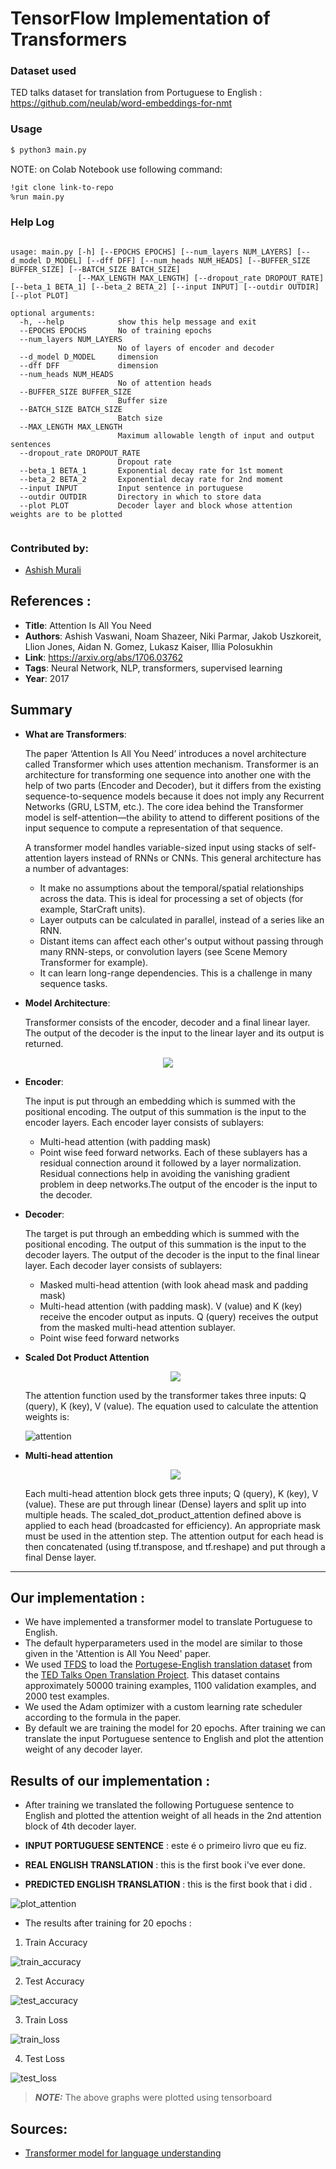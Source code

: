 # TensorFlow Implementation of Transformers

### Dataset used

TED talks dataset for translation from Portuguese to English : https://github.com/neulab/word-embeddings-for-nmt

### Usage
```bash
$ python3 main.py 
```
NOTE: on Colab Notebook use following command:
```bash
!git clone link-to-repo
%run main.py 
```

### Help Log
```

usage: main.py [-h] [--EPOCHS EPOCHS] [--num_layers NUM_LAYERS] [--d_model D_MODEL] [--dff DFF] [--num_heads NUM_HEADS] [--BUFFER_SIZE BUFFER_SIZE] [--BATCH_SIZE BATCH_SIZE]
               [--MAX_LENGTH MAX_LENGTH] [--dropout_rate DROPOUT_RATE] [--beta_1 BETA_1] [--beta_2 BETA_2] [--input INPUT] [--outdir OUTDIR] [--plot PLOT]

optional arguments:
  -h, --help            show this help message and exit
  --EPOCHS EPOCHS       No of training epochs
  --num_layers NUM_LAYERS
                        No of layers of encoder and decoder
  --d_model D_MODEL     dimension
  --dff DFF             dimension
  --num_heads NUM_HEADS
                        No of attention heads
  --BUFFER_SIZE BUFFER_SIZE
                        Buffer size
  --BATCH_SIZE BATCH_SIZE
                        Batch size
  --MAX_LENGTH MAX_LENGTH
                        Maximum allowable length of input and output sentences
  --dropout_rate DROPOUT_RATE
                        Dropout rate
  --beta_1 BETA_1       Exponential decay rate for 1st moment
  --beta_2 BETA_2       Exponential decay rate for 2nd moment
  --input INPUT         Input sentence in portuguese
  --outdir OUTDIR       Directory in which to store data
  --plot PLOT           Decoder layer and block whose attention weights are to be plotted
                        
```

### Contributed by:
* [Ashish Murali](https://github.com/ashishmurali)

## References :

* **Title**: Attention Is All You Need
* **Authors**: Ashish Vaswani, Noam Shazeer, Niki Parmar, Jakob Uszkoreit, Llion Jones, Aidan N. Gomez, Lukasz Kaiser, Illia Polosukhin
* **Link**: https://arxiv.org/abs/1706.03762
* **Tags**: Neural Network, NLP, transformers, supervised learning
* **Year**: 2017

## Summary

* **What are Transformers**:

  The paper ‘Attention Is All You Need’ introduces a novel architecture called Transformer which uses attention mechanism. Transformer is an architecture for 
  transforming one sequence into another one with the help of two parts (Encoder and Decoder), but it differs from the existing sequence-to-sequence 
  models because it does not imply any Recurrent Networks (GRU, LSTM, etc.). The core idea behind the Transformer model is self-attention—the ability to attend 
  to different positions of the input sequence to compute a representation of that sequence. 
  
  A transformer model handles variable-sized input using stacks of self-attention layers instead of RNNs or CNNs. This general architecture has a number of         advantages:

  * It make no assumptions about the temporal/spatial relationships across the data. This is ideal for processing a set of objects (for example, StarCraft units).
  * Layer outputs can be calculated in parallel, instead of a series like an RNN.
  * Distant items can affect each other's output without passing through many RNN-steps, or convolution layers (see Scene Memory Transformer for example).
  * It can learn long-range dependencies. This is a challenge in many sequence tasks.

* **Model Architecture**:

  Transformer consists of the encoder, decoder and a final linear layer. The output of the decoder is the input to the linear layer and its output is returned.

<p align="center">
  <img src="https://github.com/ashishmurali/model-zoo/blob/master/NLP/Transformer_Tensorflow/assets/transformer.png">
</p>   
  
* **Encoder**:

  The input is put through an embedding which is summed with the positional encoding. The output of this summation is the input to the encoder layers. 
  Each encoder layer consists of sublayers:
  * Multi-head attention (with padding mask)
  * Point wise feed forward networks.
  Each of these sublayers has a residual connection around it followed by a layer normalization. Residual connections help in avoiding the vanishing gradient       problem in deep networks.The output of the encoder is the input to the decoder.

* **Decoder**:

  The target is put through an embedding which is summed with the positional encoding. The output of this summation is the input to the decoder layers. 
  The output   of the decoder is the input to the final linear layer.
  Each decoder layer consists of sublayers:
  * Masked multi-head attention (with look ahead mask and padding mask)
  * Multi-head attention (with padding mask). V (value) and K (key) receive the encoder output as inputs. Q (query) receives the output from the masked 
    multi-head attention sublayer.
  * Point wise feed forward networks

* **Scaled Dot Product Attention**

  <p align="center">
  <img src="https://github.com/ashishmurali/model-zoo/blob/master/NLP/Transformer_Tensorflow/assets/scaled_attention.png">
  </p>   
   
  The attention function used by the transformer takes three inputs: Q (query), K (key), V (value). The equation used to calculate the attention weights is:
  
  ![attention](https://github.com/ashishmurali/model-zoo/blob/master/NLP/Transformer_Tensorflow/assets/attention.png)
  
* **Multi-head attention**

  <p align="center">
  <img src="https://github.com/ashishmurali/model-zoo/blob/master/NLP/Transformer_Tensorflow/assets/multi_head_attention.png">
  </p>  
  
  Each multi-head attention block gets three inputs; Q (query), K (key), V (value). These are put through linear (Dense) layers and split up into multiple heads.
  The scaled_dot_product_attention defined above is applied to each head (broadcasted for efficiency). An appropriate mask must be used in the attention step. The   attention output for each head is then concatenated (using tf.transpose, and tf.reshape) and put through a final Dense layer.
  
-------------------------

## Our implementation :

* We have implemented a transformer model to translate Portuguese to English.
* The default hyperparameters used in the model are similar to those given in the 'Attention is All You Need' paper.
* We used [TFDS](https://www.tensorflow.org/datasets) to load the [Portugese-English translation dataset](https://github.com/neulab/word-embeddings-for-nmt)
  from the [TED Talks Open Translation Project](https://www.ted.com/participate/translate).
  This dataset contains approximately 50000 training examples, 1100 validation examples, and 2000 test examples.
* We used the Adam optimizer with a custom learning rate scheduler according to the formula in the paper. 
* By default we are training the model for 20 epochs. After training we can translate the input Portuguese sentence to English and plot the attention weight of     any decoder layer.

## Results of our implementation :

* After training we translated the following Portuguese sentence to English and plotted the attention weight of all heads in the 2nd attention block of 4th decoder layer.

* **INPUT PORTUGUESE SENTENCE** : este é o primeiro livro que eu fiz.
* **REAL ENGLISH TRANSLATION** : this is the first book i've ever done.
* **PREDICTED ENGLISH TRANSLATION** : this is the first book that i did .

![plot_attention](https://github.com/ashishmurali/model-zoo/blob/master/NLP/Transformer_Tensorflow/assets/plot_attention.png)

* The results after training for 20 epochs :

1. Train Accuracy 

![train_accuracy](https://github.com/ashishmurali/model-zoo/blob/master/NLP/Transformer_Tensorflow/assets/train_accuracy.png)

2. Test Accuracy

![test_accuracy](https://github.com/ashishmurali/model-zoo/blob/master/NLP/Transformer_Tensorflow/assets/test_accuracy.png)

3. Train Loss

![train_loss](https://github.com/ashishmurali/model-zoo/blob/master/NLP/Transformer_Tensorflow/assets/train_loss.png)

4. Test Loss

![test_loss](https://github.com/ashishmurali/model-zoo/blob/master/NLP/Transformer_Tensorflow/assets/test_loss.png)


> **_NOTE:_** The above graphs were plotted using tensorboard

## Sources:
* [Transformer model for language understanding](https://www.tensorflow.org/tutorials/text/transformer)
